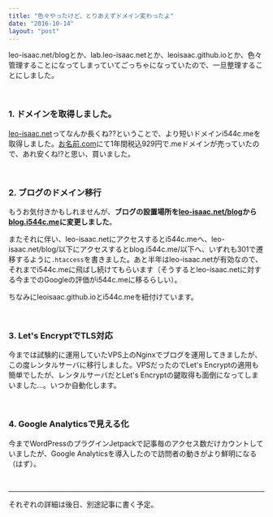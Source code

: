 ```yaml
---
title: "色々やったけど、とりあえずドメイン変わったよ"
date: "2016-10-14"
layout: "post"
---
```


leo-isaac.net/blogとか、lab.leo-isaac.netとか、leoisaac.github.ioとか、色々管理することになってしまっていてごっちゃになっていたので、一旦整理することにしました。

 

### 1\. ドメインを取得しました。

[leo-isaac.net](https://leo-isaac.net)ってなんか長くね??ということで、より短いドメインi544c.meを取得しました。[お名前.com](http://onamae.com)にて1年間税込929円で.meドメインが売っていたので、あれ安くね!?と思い、買いました。

 

### 2\. ブログのドメイン移行

もうお気付きかもしれませんが、**ブログの設置場所を[leo-isaac.net/blog](http://leo-isaac.net/blog)から[blog.i544c.me](https://blog.i544c.me)に変更しました**。

またそれに伴い、leo-isaac.netにアクセスするとi544c.meへ、leo-isaac.net/blog/以下にアクセスするとblog.i544c.me/以下へ、いずれも301で遷移するように`.htaccess`を書きました。あと半年はleo-isaac.netが有効なので、それまでi544c.meに飛ばし続けてもらいます（そうするとleo-isaac.netに対する今までのGoogleの評価がi544c.meに移るらしい）。

ちなみにleoisaac.github.ioとi544c.meを紐付けています。

 

### 3\. Let's EncryptでTLS対応

今までは試験的に運用していたVPS上のNginxでブログを運用してきましたが、この度レンタルサーバに移行しました。VPSだったのでLet's Encryptの適用も簡単でしたが、レンタルサーバだとLet's Encryptの鍵取得も面倒になってしまいました...。いつか自動化します。

 

### 4\. Google Analyticsで見える化

今までWordPressのプラグインJetpackで記事毎のアクセス数だけカウントしていましたが、Google Analyticsを導入したので訪問者の動きがより鮮明になる（はず）。

 

* * *

それぞれの詳細は後日、別途記事に書く予定。

